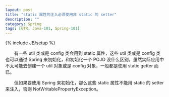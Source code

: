 ```yaml
---
layout: post
title: "static 属性的注入必须使用非 static 的 setter"
description: ""
category: Spring
tags: [GTR, Java-101, Spring-101]
---
```

{% include JB/setup %}

　　有一些 util 类或是 config 类会用到 static 属性，这些 util 类或是 config 类也可以通过 Spring 来初始化，和初始化一个 POJO 没什么区别，虽然实际应用中不太可能去创建一个 util 对象或是 config 对象，一般都是使用 static getter 而已。  

　　但如果要使用 Spring 来初始化，那么这些 static 属性不能用 static 的 setter 来注入，否则 NotWritablePropertyException。
